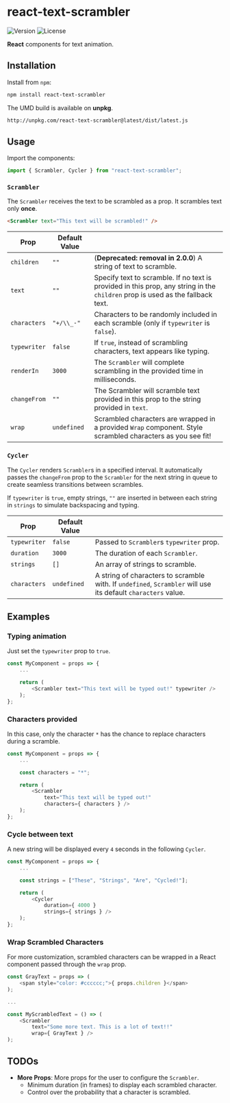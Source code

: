 # react-text-scrambler

![Version](https://img.shields.io/github/package-json/v/benjhu/react-text-scrambler.svg)
![License](https://img.shields.io/github/license/benjhu/react-text-scrambler.svg)

**React** components for text animation.

## Installation

Install from `npm`:

```bash
npm install react-text-scrambler
```

The UMD build is available on **unpkg**.

```bash
http://unpkg.com/react-text-scrambler@latest/dist/latest.js
```

## Usage

Import the components:

```javascript
import { Scrambler, Cycler } from "react-text-scrambler";
```

### `Scrambler`

The `Scrambler` receives the text to be scrambled as a prop. It scrambles text only **once**.

```html
<Scrambler text="This text will be scrambled!" />
```

| Prop | Default Value | |
| --- | --- | --- |
| `children` | `""` | (**Deprecated: removal in 2.0.0**) A string of text to scramble. |
| `text` | `""` | Specify text to scramble. If no text is provided in this prop, any string in the `children` prop is used as the fallback text. |
| `characters` | `"+/\\_-"` | Characters to be randomly included in each scramble (only if `typewriter` is `false`). |
| `typewriter` | `false` | If `true`, instead of scrambling characters, text appears like typing. |
| `renderIn` | `3000` | The `Scrambler` will complete scrambling in the provided time in milliseconds. |
| `changeFrom` | `""` | The Scrambler will scramble text provided in this prop to the string provided in `text`. |
| `wrap` | `undefined` | Scrambled characters are wrapped in a provided `Wrap` component. Style scrambled characters as you see fit! |

### `Cycler`

The `Cycler` renders `Scrambler`s in a specified interval. It automatically passes the `changeFrom` prop to the `Scrambler` for the next string in queue to create seamless transitions between scrambles.

If `typewriter` is `true`, empty strings, `""` are inserted in between each string in `strings` to simulate backspacing and typing.

| Prop | Default Value | |
| --- | --- | --- |
| `typewriter` | `false` | Passed to `Scrambler`s `typewriter` prop. |
| `duration` | `3000` | The duration of each `Scrambler`. |
| `strings` | `[]` | An array of strings to scramble. |
| `characters` | `undefined` | A string of characters to scramble with. If `undefined`, `Scrambler` will use its default `characters` value. |

## Examples

### Typing animation

Just set the `typewriter` prop to `true`.

```javascript
const MyComponent = props => {
    ...

    return (
        <Scrambler text="This text will be typed out!" typewriter />
    );
};
```

### Characters provided

In this case, only the character `*` has the chance to replace characters during a scramble.

```javascript
const MyComponent = props => {
    ...

    const characters = "*";

    return (
        <Scrambler
            text="This text will be typed out!"
            characters={ characters } />
    );
};
```

### Cycle between text

A new string will be displayed every `4` seconds in the following `Cycler`.

```javascript
const MyComponent = props => {
    ...

    const strings = ["These", "Strings", "Are", "Cycled!"];

    return (
        <Cycler
            duration={ 4000 }
            strings={ strings } />
    );
};
```

### Wrap Scrambled Characters

For more customization, scrambled characters can be wrapped in a React component passed through the `wrap` prop.

```javascript
const GrayText = props => (
    <span style="color: #cccccc;">{ props.children }</span>
);

...

const MyScrambledText = () => (
    <Scrambler
        text="Some more text. This is a lot of text!!"
        wrap={ GrayText } />
);
```

## TODOs

* **More Props**: More props for the user to configure the `Scrambler`.
  * Minimum duration (in frames) to display each scrambled character.
  * Control over the probability that a character is scrambled.
